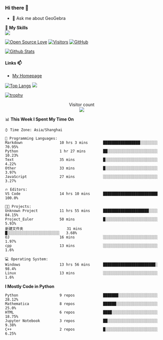 ### Hi there 👋

<!--
**wuyudi/wuyudi** is a ✨ _special_ ✨ repository because its `README.md` (this file) appears on your GitHub profile.

Here are some ideas to get you started:

- 🔭 I’m currently working on ...
- 🌱 I’m currently learning ...
- 👯 I’m looking to collaborate on ...
- 🤔 I’m looking for help with ...

- 📫 How to reach me: ...
- 😄 Pronouns: ...
- ⚡ Fun fact: ...
-->

- 💬 Ask me about GeoGebra

🌟 **My Skills**  
![](https://img.shields.io/badge/-Python-3e74a2?style=flat-square&logo=Python&logoColor=fff)

[![Open Source Love](https://badges.frapsoft.com/os/v1/open-source.svg?v=103)](https://github.com/wuyudi/)
[![Visitors](https://visitor-badge.glitch.me/badge?page_id=wuyudi.wuyudi)](https://github.com/wuyudi/)
[![GitHub](https://img.shields.io/github/followers/wuyudi.svg?lable=GitHub&style=social)](https://github.com/wuyudi/)

[![Github Stats](https://github-readme-stats.vercel.app/api?username=wuyudi&show_icons=true)](https://github.com/wuyudi/)

#### Links 📫

* [My Homepage](https://wuyudi.github.io/blog/)

[![Top Langs](https://github-readme-stats.vercel.app/api/top-langs/?username=wuyudi&hide=HTML)](https://github.com/wuyudi/github-readme-stats)  ![](https://aster-readme.vercel.app/api/top-langs/?username=wuyudi&exclude_lang=html&layout=compact)

[![trophy](https://github-profile-trophy.vercel.app/?username=wuyudi&theme=onedark)](https://github.com/ryo-ma/github-profile-trophy)

<p align="center"> 
  Visitor count<br>
  <img src="https://profile-counter.glitch.me/wuyudi/count.svg" />
</p>

<!--START_SECTION:waka-->
📊 **This Week I Spent My Time On** 

```text
⌚︎ Time Zone: Asia/Shanghai

💬 Programming Languages: 
Markdown                 10 hrs 3 mins       █████████████████░░░░░░░░   70.95% 
Python                   1 hr 27 mins        ██░░░░░░░░░░░░░░░░░░░░░░░   10.23% 
Text                     35 mins             █░░░░░░░░░░░░░░░░░░░░░░░░   4.22% 
Other                    33 mins             █░░░░░░░░░░░░░░░░░░░░░░░░   3.97% 
JavaScript               27 mins             ░░░░░░░░░░░░░░░░░░░░░░░░░   3.27%

🔥 Editors: 
VS Code                  14 hrs 10 mins      █████████████████████████   100.0%

🐱‍💻 Projects: 
Unknown Project          11 hrs 55 mins      █████████████████████░░░░   84.15% 
Project_Euler            50 mins             █░░░░░░░░░░░░░░░░░░░░░░░░   5.93% 
新建文件夹                    31 mins             █░░░░░░░░░░░░░░░░░░░░░░░░   3.68% 
OJ                       16 mins             ░░░░░░░░░░░░░░░░░░░░░░░░░   1.97% 
cpp                      13 mins             ░░░░░░░░░░░░░░░░░░░░░░░░░   1.6%

💻 Operating System: 
Windows                  13 hrs 56 mins      ████████████████████████░   98.4% 
Linux                    13 mins             ░░░░░░░░░░░░░░░░░░░░░░░░░   1.6%

```

**I Mostly Code in Python** 

```text
Python                   9 repos             ███████░░░░░░░░░░░░░░░░░░   28.12% 
Mathematica              8 repos             ██████░░░░░░░░░░░░░░░░░░░   25.0% 
HTML                     6 repos             ████░░░░░░░░░░░░░░░░░░░░░   18.75% 
Jupyter Notebook         3 repos             ██░░░░░░░░░░░░░░░░░░░░░░░   9.38% 
C++                      2 repos             █░░░░░░░░░░░░░░░░░░░░░░░░   6.25%

```



<!--END_SECTION:waka-->
